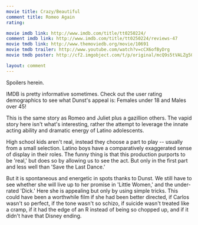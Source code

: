 ```yaml
---
movie title: Crazy/Beautiful
comment title: Romeo Again
rating: 

movie imdb link: http://www.imdb.com/title/tt0250224/
comment imdb link: http://www.imdb.com/title/tt0250224/reviews-47
movie tmdb link: http://www.themoviedb.org/movie/10691
movie tmdb trailer: http://www.youtube.com/watch?v=cCX6ofByDrg
movie tmdb poster: http://cf2.imgobject.com/t/p/original/mcQ9s5tVALZg50F2neO2uChAqKE.jpg

layout: comment
---
```


Spoilers herein.

IMDB is pretty informative sometimes. Check out the user rating demographics to see what Dunst's appeal is: Females under 18 and Males over 45!

This is the same story as Romeo and Juliet plus a gazillion others. The vapid story  here isn't what's interesting, rather the attempt to leverage the innate acting ability and dramatic energy of Latino adolescents.

High school kids aren't real, instead they choose a part to play -- usually from a small selection. Latino boys have a comparatively exaggerated sense of display in their roles. The funny thing is that this production purports to be 'real,' but does so by allowing us to see the act. But only in the first part and less well than 'Save the Last Dance.'

But it is spontaneous and energetic in spots thanks to Dunst. We still have to see whether she will live up to her promise in 'Little Women,' and the under-rated 'Dick.' Here she is appealing but only by using simple tricks. This could have been a worthwhile film if she had been better directed, if Carlos wasn't so perfect, if the tone wasn't so schizo, if suicide wasn't treated like a cramp, if it had the edge of an R instead of being so chopped up, and if it didn't have that Disney ending.
